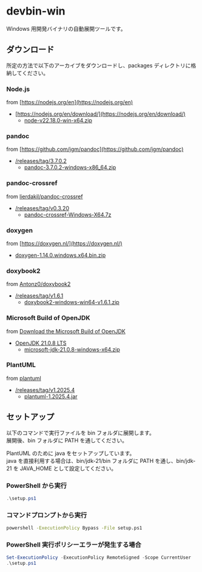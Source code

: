 # devbin-win

Windows 用開発バイナリの自動展開ツールです。

## ダウンロード

所定の方法で以下のアーカイブをダウンロードし、packages ディレクトリに格納してください。

### Node.js

from [https://nodejs.org/en](https://nodejs.org/en)

+ [https://nodejs.org/en/download/](https://nodejs.org/en/download/)
    + [node-v22.18.0-win-x64.zip](https://nodejs.org/dist/v22.18.0/node-v22.18.0-win-x64.zip)

### pandoc

from [https://github.com/jgm/pandoc](https://github.com/jgm/pandoc)

+ [/releases/tag/3.7.0.2](https://github.com/jgm/pandoc/releases/tag/3.7.0.2)
    + [pandoc-3.7.0.2-windows-x86_64.zip](https://github.com/jgm/pandoc/releases/download/3.7.0.2/pandoc-3.7.0.2-windows-x86_64.zip)

### pandoc-crossref

from [lierdakil/pandoc-crossref](https://github.com/lierdakil/pandoc-crossref)

+ [/releases/tag/v0.3.20](https://github.com/lierdakil/pandoc-crossref/releases/tag/v0.3.20)
    + [pandoc-crossref-Windows-X64.7z](https://github.com/lierdakil/pandoc-crossref/releases/download/v0.3.20/pandoc-crossref-Windows-X64.7z)

### doxygen

from [https://doxygen.nl/](https://doxygen.nl/)

+ [doxygen-1.14.0.windows.x64.bin.zip](https://www.doxygen.nl/files/doxygen-1.14.0.windows.x64.bin.zip)

### doxybook2

from [Antonz0/doxybook2](https://github.com/Antonz0/doxybook2)

+ [/releases/tag/v1.6.1](https://github.com/Antonz0/doxybook2/releases/tag/v1.6.1)
    + [doxybook2-windows-win64-v1.6.1.zip](https://github.com/Antonz0/doxybook2/releases/download/v1.6.1/doxybook2-windows-win64-v1.6.1.zip)

### Microsoft Build of OpenJDK

from [Download the Microsoft Build of OpenJDK](https://learn.microsoft.com/en-us/java/openjdk/download)

+ [OpenJDK 21.0.8 LTS](https://learn.microsoft.com/en-us/java/openjdk/download#openjdk-2108-lts--see-previous-releases)
    + [microsoft-jdk-21.0.8-windows-x64.zip](https://aka.ms/download-jdk/microsoft-jdk-21.0.8-windows-x64.zip)

### PlantUML

from [plantuml](https://github.com/plantuml/plantuml)

+ [/releases/tag/v1.2025.4](https://github.com/plantuml/plantuml/releases/tag/v1.2025.4)
    + [plantuml-1.2025.4.jar](https://github.com/plantuml/plantuml/releases/download/v1.2025.4/plantuml-1.2025.4.jar)

## セットアップ

以下のコマンドで実行ファイルを bin フォルダに展開します。  
展開後、bin フォルダに PATH を通してください。

PlantUML のために java をセットアップしています。  
java を直接利用する場合は、bin/jdk-21/bin フォルダに PATH を通し、bin/jdk-21 を JAVA_HOME として設定してください。

### PowerShell から実行

```powershell
.\setup.ps1
```

### コマンドプロンプトから実行

```cmd
powershell -ExecutionPolicy Bypass -File setup.ps1
```

### PowerShell 実行ポリシーエラーが発生する場合

```powershell
Set-ExecutionPolicy -ExecutionPolicy RemoteSigned -Scope CurrentUser
.\setup.ps1
```
